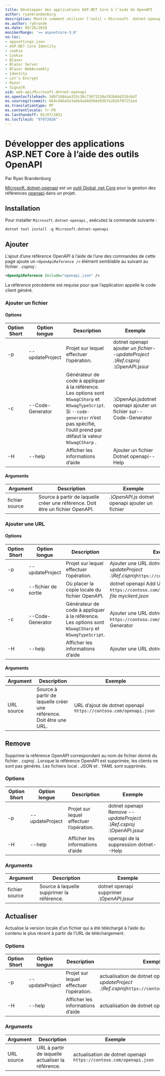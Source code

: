 ```yaml
---
title: Développer des applications ASP.NET Core à l’aide de OpenAPI
author: ryanbrandenburg
description: Montre comment utiliser l’outil « Microsoft. dotnet-openapi » pour ajouter des références aux fichiers OpenAPI.
ms.author: rybrande
ms.date: 09/26/2019
monikerRange: '>= aspnetcore-3.0'
no-loc:
- appsettings.json
- ASP.NET Core Identity
- cookie
- Cookie
- Blazor
- Blazor Server
- Blazor WebAssembly
- Identity
- Let's Encrypt
- Razor
- SignalR
uid: web-api/Microsoft.dotnet-openapi
ms.openlocfilehash: 5d9f1684aa333c38c73673138a703b04d318c6df
ms.sourcegitcommit: b64c44ba5e3abb4ad4d50de93b7e282bf0f251e4
ms.translationtype: MT
ms.contentlocale: fr-FR
ms.lasthandoff: 01/07/2021
ms.locfileid: "97972026"
---
```

# <a name="develop-aspnet-core-apps-using-openapi-tools"></a>Développer des applications ASP.NET Core à l’aide des outils OpenAPI

Par Ryan Brandenburg

[Microsoft. dotnet-openapi](https://www.nuget.org/packages/Microsoft.dotnet-openapi) est un [outil Global .net Core](/dotnet/core/tools/global-tools) pour la gestion des références [openapi](https://github.com/OAI/OpenAPI-Specification) dans un projet.

## <a name="installation"></a>Installation

Pour installer `Microsoft.dotnet-openapi` , exécutez la commande suivante :

```dotnetcli
dotnet tool install -g Microsoft.dotnet-openapi
```

## <a name="add"></a>Ajouter

L’ajout d’une référence OpenAPI à l’aide de l’une des commandes de cette page ajoute un `<OpenApiReference />` élément semblable au suivant au fichier *. csproj* :

```xml
<OpenApiReference Include="openapi.json" />
```

La référence précédente est requise pour que l’application appelle le code client généré.

<!-- TODO: Restore after https://github.com/dotnet/AspNetCore/issues/12738
### Add Project

#### Options

| Short option | Long option | Description | Example |
|-------|------|-------|---------|
| -p|--project | The project to operate on. |dotnet openapi add project *--project .\Ref.csproj* ../Ref/ProjRef.csproj |

#### Arguments

|  Argument  | Description | Example |
|-------------|-------------|---------|
| source-file | The source to create a reference from. Must be a project file. |dotnet openapi add project *../Ref/ProjRef.csproj* | -->

### <a name="add-file"></a>Ajouter un fichier

#### <a name="options"></a>Options

| Option Short| Option longue| Description | Exemple |
|-------|------|-------|---------|
| -p|--updateProject | Projet sur lequel effectuer l’opération. |dotnet openapi ajouter *un fichier--updateProject .\Ref.csproj* .\OpenAPI.jssur |
| -c|--Code-Generator| Générateur de code à appliquer à la référence. Les options sont `NSwagCSharp` et `NSwagTypeScript`. Si `--code-generator` n’est pas spécifié, l’outil prend par défaut la valeur `NSwagCSharp` .|.\OpenApi.jsdotnet openapi ajouter un fichier sur--Code-Generator
| -H|--help|Afficher les informations d’aide|Ajouter un fichier Dotnet openapi--Help|

#### <a name="arguments"></a>Arguments

|  Argument  | Description | Exemple |
|-------------|-------------|---------|
| fichier source | Source à partir de laquelle créer une référence. Doit être un fichier OpenAPI. |*.\OpenAPI.js* dotnet openapi ajouter un fichier |

### <a name="add-url"></a>Ajouter une URL

#### <a name="options"></a>Options

| Option Short| Option longue| Description | Exemple |
|-------|------|-------------|---------|
| -p|--updateProject | Projet sur lequel effectuer l’opération. |Ajouter une URL dotnet openapi *--updateProject .\Ref.csproj*`https://contoso.com/openapi.json` |
| -o|--fichier de sortie | Où placer la copie locale du fichier OpenAPI. |dotnet openapi Add URL `https://contoso.com/openapi.json` *--output-file myclient.json* |
| -c|--Code-Generator| Générateur de code à appliquer à la référence. Les options sont `NSwagCSharp` et `NSwagTypeScript`. |Ajouter une URL dotnet openapi `https://contoso.com/openapi.json` --Code-Generator
| -H|--help|Afficher les informations d’aide|Ajouter une URL dotnet openapi--Help|

#### <a name="arguments"></a>Arguments

|  Argument  | Description | Exemple |
|-------------|-------------|---------|
| URL source | Source à partir de laquelle créer une référence. Doit être une URL. |URL d’ajout de dotnet openapi `https://contoso.com/openapi.json` |

## <a name="remove"></a>Remove

Supprime la référence OpenAPI correspondant au nom de fichier donné du fichier *. csproj* . Lorsque la référence OpenAPI est supprimée, les clients ne sont pas générés. Les fichiers local *. JSON* et *. YAML* sont supprimés.

### <a name="options"></a>Options

| Option Short| Option longue| Description| Exemple |
|-------|------|------------|---------|
| -p|--updateProject | Projet sur lequel effectuer l’opération. |dotnet openapi Remove *--updateProject .\Ref.csproj* .\OpenAPI.jssur |
| -H|--help|Afficher les informations d’aide|openapi de la suppression dotnet--Help|

### <a name="arguments"></a>Arguments

|  Argument  | Description| Exemple |
| ------------|------------|---------|
| fichier source | Source à laquelle supprimer la référence. |dotnet openapi supprimer *.\OpenAPI.jssur* |

## <a name="refresh"></a>Actualiser

Actualise la version locale d’un fichier qui a été téléchargé à l’aide du contenu le plus récent à partir de l’URL de téléchargement.

### <a name="options"></a>Options

| Option Short| Option longue| Description | Exemple |
|-------|------|-------------|---------|
| -p|--updateProject | Projet sur lequel effectuer l’opération. | actualisation de dotnet openapi *--updateProject .\Ref.csproj*`https://contoso.com/openapi.json` |
| -H|--help|Afficher les informations d’aide|actualisation de dotnet openapi--aide|

### <a name="arguments"></a>Arguments

|  Argument  | Description | Exemple |
| ------------|-------------|---------|
| URL source | URL à partir de laquelle actualiser la référence. | actualisation de dotnet openapi `https://contoso.com/openapi.json` |
